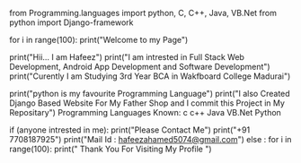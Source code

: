 
from Programming.languages import python, C, C++, Java, VB.Net
from python import Django-framework

for i in range(100):
  print("Welcome to my Page")

print("Hii... I am Hafeez")
print("I am intrested in Full Stack Web Development, Android App Development and Software Development")
print("Curently I am Studying 3rd Year BCA in Wakfboard College Madurai")

print("python is my favourite Programming Language")
print("I also Created Django Based Website For My Father Shop and I commit this Project in My Repositary")
  Programming Languages Known:
    c
    c++
    Java
    VB.Net
    Python

if (anyone intrested in me):
  print("Please Contact Me")
  print("+91 7708187925")
  print("Mail Id : hafeezahamed5074@gmail.com")
else :
  for i in range(100):
    print(" Thank You For Visiting My Profile ")


